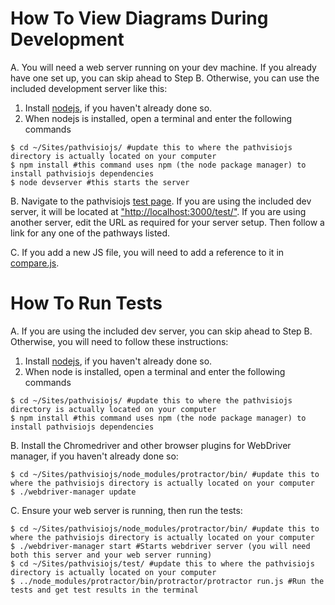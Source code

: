# How To View Diagrams During Development

A. You will need a web server running on your dev machine. If you already have one set up, you can skip ahead to Step B.
Otherwise, you can use the included development server like this:

1. Install [nodejs](http://nodejs.org/download/), if you haven't already done so.
2. When nodejs is installed, open a terminal and enter the following commands

```
$ cd ~/Sites/pathvisiojs/ #update this to where the pathvisiojs directory is actually located on your computer
$ npm install #this command uses npm (the node package manager) to install pathvisiojs dependencies
$ node devserver #this starts the server
```

B. Navigate to the pathvisiojs [test page](https://github.com/wikipathways/pathvisiojs/blob/master/test/index.html). If you are using the included dev server, it will be located at ["http://localhost:3000/test/"](http://localhost:3000/test/). If you are using another server, edit the URL as required for your server setup. Then follow a link for any one of the pathways listed.

C. If you add a new JS file, you will need to add a reference to it in [compare.js](https://github.com/wikipathways/pathvisiojs/blob/master/test/compare.js#L116).

# How To Run Tests

A. If you are using the included dev server, you can skip ahead to Step B.
Otherwise, you will need to follow these instructions:

1. Install [nodejs](http://nodejs.org/download/), if you haven't already done so.
2. When node is installed, open a terminal and enter the following commands

```
$ cd ~/Sites/pathvisiojs/ #update this to where the pathvisiojs directory is actually located on your computer
$ npm install #this command uses npm (the node package manager) to install pathvisiojs dependencies
```

B. Install the Chromedriver and other browser plugins for WebDriver manager, if you haven't already done so:

```
$ cd ~/Sites/pathvisiojs/node_modules/protractor/bin/ #update this to where the pathvisiojs directory is actually located on your computer
$ ./webdriver-manager update
```

C. Ensure your web server is running, then run the tests:

```
$ cd ~/Sites/pathvisiojs/node_modules/protractor/bin/ #update this to where the pathvisiojs directory is actually located on your computer
$ ./webdriver-manager start #Starts webdriver server (you will need both this server and your web server running)
$ cd ~/Sites/pathvisiojs/test/ #update this to where the pathvisiojs directory is actually located on your computer
$ ../node_modules/protractor/bin/protractor/protractor run.js #Run the tests and get test results in the terminal
```
